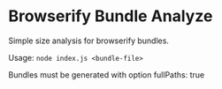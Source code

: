 # Browserify Bundle Analyze

Simple size analysis for browserify bundles.

Usage: ```node index.js <bundle-file>```

Bundles must be generated with option fullPaths: true


